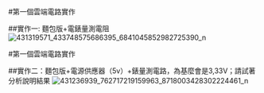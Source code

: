 
#第一個雲端電路實作

##實作一: 麵包版+電錶量測電阻
![431319571_433748575686395_6841045852982725390_n](https://github.com/Hao010101/Hao/assets/162286752/d864bab7-5e79-41c0-81e7-dfbdb560df4f)

#第一個雲端電路實作

##實作二：麵包版+電源供應器（5v）+錶量測電路，為基麼會是3,33V；請試著分析說明結果
![431236939_762717219159963_8718003428302224461_n](https://github.com/Hao010101/Hao/assets/162286752/14571c3f-18ca-4f83-94c7-fe891edc6919)

